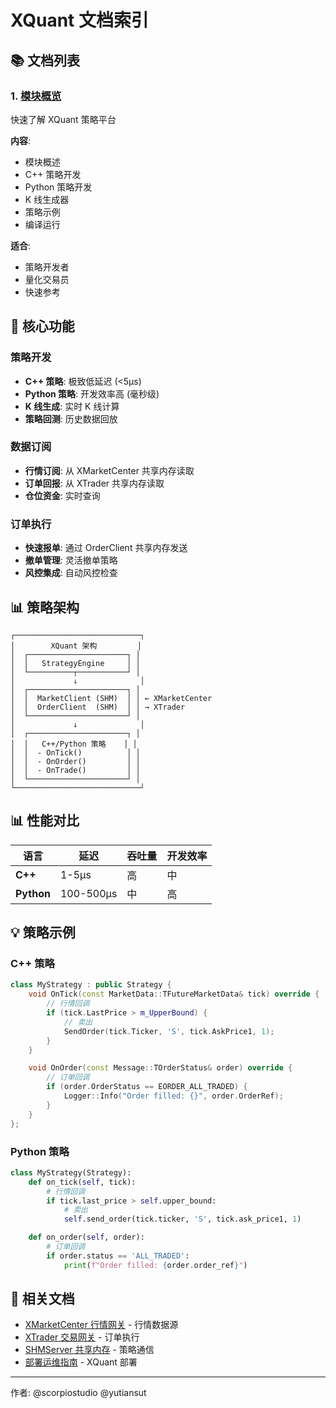 # XQuant 文档索引

## 📚 文档列表

### 1. [模块概览](00_Overview.md)
快速了解 XQuant 策略平台

**内容**:
- 模块概述
- C++ 策略开发
- Python 策略开发
- K 线生成器
- 策略示例
- 编译运行

**适合**:
- 策略开发者
- 量化交易员
- 快速参考

## 🎯 核心功能

### 策略开发
- **C++ 策略**: 极致低延迟 (<5μs)
- **Python 策略**: 开发效率高 (毫秒级)
- **K 线生成**: 实时 K 线计算
- **策略回测**: 历史数据回放

### 数据订阅
- **行情订阅**: 从 XMarketCenter 共享内存读取
- **订单回报**: 从 XTrader 共享内存读取
- **仓位资金**: 实时查询

### 订单执行
- **快速报单**: 通过 OrderClient 共享内存发送
- **撤单管理**: 灵活撤单策略
- **风控集成**: 自动风控检查

## 📊 策略架构

```
┌────────────────────────────┐
│        XQuant 架构         │
│  ┌──────────────────────┐ │
│  │   StrategyEngine     │ │
│  └──────────┬───────────┘ │
│             ↓              │
│  ┌──────────────────────┐ │
│  │  MarketClient (SHM)  │ │ ← XMarketCenter
│  │  OrderClient  (SHM)  │ │ → XTrader
│  └──────────────────────┘ │
│             ↓              │
│  ┌──────────────────────┐ │
│  │   C++/Python 策略    │ │
│  │  - OnTick()          │ │
│  │  - OnOrder()         │ │
│  │  - OnTrade()         │ │
│  └──────────────────────┘ │
└────────────────────────────┘
```

## 📊 性能对比

| 语言 | 延迟 | 吞吐量 | 开发效率 |
|------|------|--------|----------|
| **C++** | 1-5μs | 高 | 中 |
| **Python** | 100-500μs | 中 | 高 |

## 💡 策略示例

### C++ 策略
```cpp
class MyStrategy : public Strategy {
    void OnTick(const MarketData::TFutureMarketData& tick) override {
        // 行情回调
        if (tick.LastPrice > m_UpperBound) {
            // 卖出
            SendOrder(tick.Ticker, 'S', tick.AskPrice1, 1);
        }
    }

    void OnOrder(const Message::TOrderStatus& order) override {
        // 订单回调
        if (order.OrderStatus == EORDER_ALL_TRADED) {
            Logger::Info("Order filled: {}", order.OrderRef);
        }
    }
};
```

### Python 策略
```python
class MyStrategy(Strategy):
    def on_tick(self, tick):
        # 行情回调
        if tick.last_price > self.upper_bound:
            # 卖出
            self.send_order(tick.ticker, 'S', tick.ask_price1, 1)

    def on_order(self, order):
        # 订单回调
        if order.status == 'ALL_TRADED':
            print(f"Order filled: {order.order_ref}")
```

## 📖 相关文档

- [XMarketCenter 行情网关](../XMarketCenter/README.md) - 行情数据源
- [XTrader 交易网关](../XTrader/README.md) - 订单执行
- [SHMServer 共享内存](../SHMServer/01_Architecture.md) - 策略通信
- [部署运维指南](../../deployment/DeploymentGuide.md) - XQuant 部署

---
作者: @scorpiostudio @yutiansut
